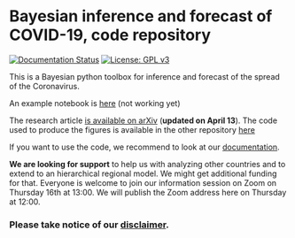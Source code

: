 # Bayesian inference and forecast of COVID-19, code repository

[![Documentation Status](https://readthedocs.org/projects/covid19-inference-forecast/badge/?version=latest)](https://covid19-inference-forecast.readthedocs.io/en/latest/?badge=latest)
[![License: GPL v3](https://img.shields.io/badge/License-GPLv3-blue.svg)](https://www.gnu.org/licenses/gpl-3.0)

This is a Bayesian python toolbox for inference and forecast of the spread of the Coronavirus.

An example notebook is [here](scripts/example_bundeslaender.ipynb) (not working yet)

The research article [is available on arXiv](https://arxiv.org/abs/2004.01105) (**updated on April 13**).
The code used to produce the figures is available in the other repository [here](https://github.com/Priesemann-Group/covid19_inference_forecast)

If you want to use the code, we recommend to look at our [documentation](https://covid19-inference-forecast.readthedocs.io/en/latest/).

**We are looking for support** to help us with analyzing other countries and to extend to an hierarchical regional model. We might get additional funding for that. Everyone is welcome to join our information session on Zoom on Thursday 16th at 13:00. We will publish the Zoom address here on Thursday at 12:00.

### Please take notice of our [disclaimer](DISCLAIMER.md).


